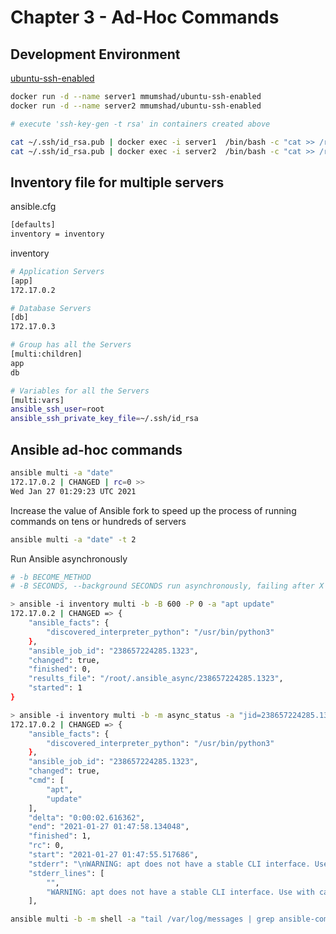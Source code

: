 # Chapter 3 - Ad-Hoc Commands

## Development Environment

[ubuntu-ssh-enabled](https://github.com/mmumshad/ubuntu-ssh-enabled)

```bash
docker run -d --name server1 mmumshad/ubuntu-ssh-enabled
docker run -d --name server2 mmumshad/ubuntu-ssh-enabled

# execute 'ssh-key-gen -t rsa' in containers created above

cat ~/.ssh/id_rsa.pub | docker exec -i server1  /bin/bash -c "cat >> /root/.ssh/authorized_keys"
cat ~/.ssh/id_rsa.pub | docker exec -i server2  /bin/bash -c "cat >> /root/.ssh/authorized_keys"
```

## Inventory file for multiple servers

ansible.cfg

```bash
[defaults]
inventory = inventory
```

inventory

```bash
# Application Servers
[app]
172.17.0.2

# Database Servers
[db]
172.17.0.3

# Group has all the Servers
[multi:children]
app
db

# Variables for all the Servers
[multi:vars]
ansible_ssh_user=root
ansible_ssh_private_key_file=~/.ssh/id_rsa
```

## Ansible ad-hoc commands

```bash
ansible multi -a "date"                                                            
172.17.0.2 | CHANGED | rc=0 >>
Wed Jan 27 01:29:23 UTC 2021
```

Increase the value of Ansible fork to speed up the process of running commands on tens or hundreds of servers

```bash
ansible multi -a "date" -t 2
```

Run Ansible asynchronously

```bash
# -b BECOME_METHOD
# -B SECONDS, --background SECONDS run asynchronously, failing after X seconds (default=N/A)

> ansible -i inventory multi -b -B 600 -P 0 -a "apt update"
172.17.0.2 | CHANGED => {
    "ansible_facts": {
        "discovered_interpreter_python": "/usr/bin/python3"
    },
    "ansible_job_id": "238657224285.1323",
    "changed": true,
    "finished": 0,
    "results_file": "/root/.ansible_async/238657224285.1323",
    "started": 1
}

> ansible -i inventory multi -b -m async_status -a "jid=238657224285.1323"
172.17.0.2 | CHANGED => {
    "ansible_facts": {
        "discovered_interpreter_python": "/usr/bin/python3"
    },
    "ansible_job_id": "238657224285.1323",
    "changed": true,
    "cmd": [
        "apt",
        "update"
    ],
    "delta": "0:00:02.616362",
    "end": "2021-01-27 01:47:58.134048",
    "finished": 1,
    "rc": 0,
    "start": "2021-01-27 01:47:55.517686",
    "stderr": "\nWARNING: apt does not have a stable CLI interface. Use with caution in scripts.",
    "stderr_lines": [
        "",
        "WARNING: apt does not have a stable CLI interface. Use with caution in scripts."
    ],
```

```bash
ansible multi -b -m shell -a "tail /var/log/messages | grep ansible-command | wc -1"
```
